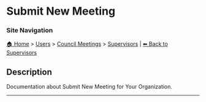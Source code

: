 <!-- description: Documentation about Submit New Meeting for Your Organization. -->

# Submit New Meeting

### Site Navigation
[🏠 Home](../../../README.md) > [Users](../../README.md) > [Council Meetings](../README.md) > [Supervisors](README.md) | [⬅ Back to Supervisors](../README.md)

## Description
Documentation about Submit New Meeting for Your Organization.

---
